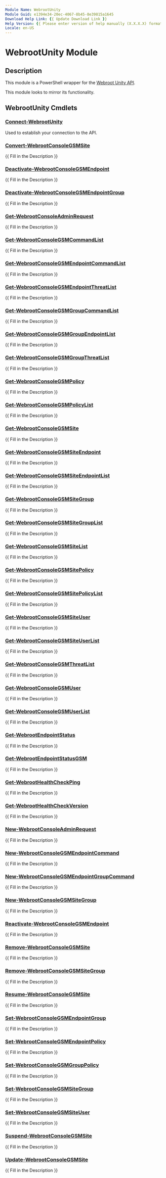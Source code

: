 ```yaml
---
Module Name: WebrootUnity
Module Guid: e1394e34-20ec-4067-8b45-8e39815a1645
Download Help Link: {{ Update Download Link }}
Help Version: {{ Please enter version of help manually (X.X.X.X) format }}
Locale: en-US
---
```


# WebrootUnity Module
## Description
This module is a PowerShell wrapper for the [Webroot Unity API](https://unityapi.webrootcloudav.com/Docs/en/APIDoc/APIReference#apiReference).

This module looks to mirror its functionality.

## WebrootUnity Cmdlets
### [Connect-WebrootUnity](./Docs/Connect-WebrootUnity.md)
Used to establish your connection to the API.

### [Convert-WebrootConsoleGSMSite](./Docs/Convert-WebrootConsoleGSMSite.md)
{{ Fill in the Description }}

### [Deactivate-WebrootConsoleGSMEndpoint](./Docs/Deactivate-WebrootConsoleGSMEndpoint.md)
{{ Fill in the Description }}

### [Deactivate-WebrootConsoleGSMEndpointGroup](./Docs/Deactivate-WebrootConsoleGSMEndpointGroup.md)
{{ Fill in the Description }}

### [Get-WebrootConsoleAdminRequest](./Docs/Get-WebrootConsoleAdminRequest.md)
{{ Fill in the Description }}

### [Get-WebrootConsoleGSMCommandList](./Docs/Get-WebrootConsoleGSMCommandList.md)
{{ Fill in the Description }}

### [Get-WebrootConsoleGSMEndpointCommandList](./Docs/Get-WebrootConsoleGSMEndpointCommandList.md)
{{ Fill in the Description }}

### [Get-WebrootConsoleGSMEndpointThreatList](./Docs/Get-WebrootConsoleGSMEndpointThreatList.md)
{{ Fill in the Description }}

### [Get-WebrootConsoleGSMGroupCommandList](./Docs/Get-WebrootConsoleGSMGroupCommandList.md)
{{ Fill in the Description }}

### [Get-WebrootConsoleGSMGroupEndpointList](./Docs/Get-WebrootConsoleGSMGroupEndpointList.md)
{{ Fill in the Description }}

### [Get-WebrootConsoleGSMGroupThreatList](./Docs/Get-WebrootConsoleGSMGroupThreatList.md)
{{ Fill in the Description }}

### [Get-WebrootConsoleGSMPolicy](./Docs/Get-WebrootConsoleGSMPolicy.md)
{{ Fill in the Description }}

### [Get-WebrootConsoleGSMPolicyList](./Docs/Get-WebrootConsoleGSMPolicyList.md)
{{ Fill in the Description }}

### [Get-WebrootConsoleGSMSite](./Docs/Get-WebrootConsoleGSMSite.md)
{{ Fill in the Description }}

### [Get-WebrootConsoleGSMSiteEndpoint](./Docs/Get-WebrootConsoleGSMSiteEndpoint.md)
{{ Fill in the Description }}

### [Get-WebrootConsoleGSMSiteEndpointList](./Docs/Get-WebrootConsoleGSMSiteEndpointList.md)
{{ Fill in the Description }}

### [Get-WebrootConsoleGSMSiteGroup](./Docs/Get-WebrootConsoleGSMSiteGroup.md)
{{ Fill in the Description }}

### [Get-WebrootConsoleGSMSiteGroupList](./Docs/Get-WebrootConsoleGSMSiteGroupList.md)
{{ Fill in the Description }}

### [Get-WebrootConsoleGSMSiteList](./Docs/Get-WebrootConsoleGSMSiteList.md)
{{ Fill in the Description }}

### [Get-WebrootConsoleGSMSitePolicy](./Docs/Get-WebrootConsoleGSMSitePolicy.md)
{{ Fill in the Description }}

### [Get-WebrootConsoleGSMSitePolicyList](./Docs/Get-WebrootConsoleGSMSitePolicyList.md)
{{ Fill in the Description }}

### [Get-WebrootConsoleGSMSiteUser](./Docs/Get-WebrootConsoleGSMSiteUser.md)
{{ Fill in the Description }}

### [Get-WebrootConsoleGSMSiteUserList](./Docs/Get-WebrootConsoleGSMSiteUserList.md)
{{ Fill in the Description }}

### [Get-WebrootConsoleGSMThreatList](./Docs/Get-WebrootConsoleGSMThreatList.md)
{{ Fill in the Description }}

### [Get-WebrootConsoleGSMUser](./Docs/Get-WebrootConsoleGSMUser.md)
{{ Fill in the Description }}

### [Get-WebrootConsoleGSMUserList](./Docs/Get-WebrootConsoleGSMUserList.md)
{{ Fill in the Description }}

### [Get-WebrootEndpointStatus](./Docs/Get-WebrootEndpointStatus.md)
{{ Fill in the Description }}

### [Get-WebrootEndpointStatusGSM](./Docs/Get-WebrootEndpointStatusGSM.md)
{{ Fill in the Description }}

### [Get-WebrootHealthCheckPing](./Docs/Get-WebrootHealthCheckPing.md)
{{ Fill in the Description }}

### [Get-WebrootHealthCheckVersion](./Docs/Get-WebrootHealthCheckVersion.md)
{{ Fill in the Description }}

### [New-WebrootConsoleAdminRequest](./Docs/New-WebrootConsoleAdminRequest.md)
{{ Fill in the Description }}

### [New-WebrootConsoleGSMEndpointCommand](./Docs/New-WebrootConsoleGSMEndpointCommand.md)
{{ Fill in the Description }}

### [New-WebrootConsoleGSMEndpointGroupCommand](./Docs/New-WebrootConsoleGSMEndpointGroupCommand.md)
{{ Fill in the Description }}

### [New-WebrootConsoleGSMSiteGroup](./Docs/New-WebrootConsoleGSMSiteGroup.md)
{{ Fill in the Description }}

### [Reactivate-WebrootConsoleGSMEndpoint](./Docs/Reactivate-WebrootConsoleGSMEndpoint.md)
{{ Fill in the Description }}

### [Remove-WebrootConsoleGSMSite](./Docs/Remove-WebrootConsoleGSMSite.md)
{{ Fill in the Description }}

### [Remove-WebrootConsoleGSMSiteGroup](./Docs/Remove-WebrootConsoleGSMSiteGroup.md)
{{ Fill in the Description }}

### [Resume-WebrootConsoleGSMSite](./Docs/Resume-WebrootConsoleGSMSite.md)
{{ Fill in the Description }}

### [Set-WebrootConsoleGSMEndpointGroup](./Docs/Set-WebrootConsoleGSMEndpointGroup.md)
{{ Fill in the Description }}

### [Set-WebrootConsoleGSMEndpointPolicy](./Docs/Set-WebrootConsoleGSMEndpointPolicy.md)
{{ Fill in the Description }}

### [Set-WebrootConsoleGSMGroupPolicy](./Docs/Set-WebrootConsoleGSMGroupPolicy.md)
{{ Fill in the Description }}

### [Set-WebrootConsoleGSMSiteGroup](./Docs/Set-WebrootConsoleGSMSiteGroup.md)
{{ Fill in the Description }}

### [Set-WebrootConsoleGSMSiteUser](./Docs/Set-WebrootConsoleGSMSiteUser.md)
{{ Fill in the Description }}

### [Suspend-WebrootConsoleGSMSite](./Docs/Suspend-WebrootConsoleGSMSite.md)
{{ Fill in the Description }}

### [Update-WebrootConsoleGSMSite](./Docs/Update-WebrootConsoleGSMSite.md)
{{ Fill in the Description }}

